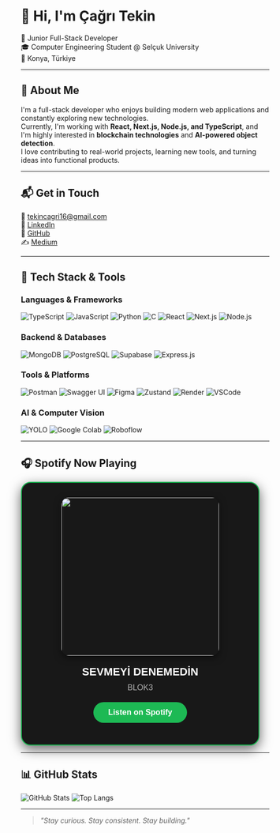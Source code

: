 # 👋 Hi, I'm Çağrı Tekin

🎯 Junior Full-Stack Developer  
🎓 Computer Engineering Student @ Selçuk University  
📍 Konya, Türkiye

---

## 🚀 About Me

I'm a full-stack developer who enjoys building modern web applications and constantly exploring new technologies.  
Currently, I'm working with **React, Next.js, Node.js, and TypeScript**, and I'm highly interested in **blockchain technologies** and **AI-powered object detection**.  
I love contributing to real-world projects, learning new tools, and turning ideas into functional products.

---

## 📬 Get in Touch

📧 [tekincagri16@gmail.com](mailto:tekincagri16@gmail.com)  
🔗 [LinkedIn](https://www.linkedin.com/in/%C3%A7a%C4%9Fr%C4%B1-tekin-b607762b1)  
🔗 [GitHub](https://github.com/cagr1tekin)  
✍ [Medium](https://medium.com/@tekincagri16)

---

## 🚀 Tech Stack & Tools

### Languages & Frameworks

![TypeScript](https://img.shields.io/badge/TypeScript-007ACC?style=for-the-badge&logo=typescript&logoColor=white)
![JavaScript](https://img.shields.io/badge/JavaScript-F7DF1E?style=for-the-badge&logo=javascript&logoColor=black)
![Python](https://img.shields.io/badge/Python-3776AB?style=for-the-badge&logo=python&logoColor=white)
![C](https://img.shields.io/badge/C-00599C?style=for-the-badge&logo=c&logoColor=white)
![React](https://img.shields.io/badge/React-61DAFB?style=for-the-badge&logo=react&logoColor=black)
![Next.js](https://img.shields.io/badge/Next.js-000000?style=for-the-badge&logo=nextdotjs&logoColor=white)
![Node.js](https://img.shields.io/badge/Node.js-339933?style=for-the-badge&logo=nodedotjs&logoColor=white)

### Backend & Databases

![MongoDB](https://img.shields.io/badge/MongoDB-47A248?style=for-the-badge&logo=mongodb&logoColor=white)
![PostgreSQL](https://img.shields.io/badge/PostgreSQL-336791?style=for-the-badge&logo=postgresql&logoColor=white)
![Supabase](https://img.shields.io/badge/Supabase-3ECF8E?style=for-the-badge&logo=supabase&logoColor=white)
![Express.js](https://img.shields.io/badge/Express.js-000000?style=for-the-badge&logo=express&logoColor=white)

### Tools & Platforms

![Postman](https://img.shields.io/badge/Postman-FF6C37?style=for-the-badge&logo=postman&logoColor=white)
![Swagger UI](https://img.shields.io/badge/Swagger_UI-85EA2D?style=for-the-badge&logo=swagger&logoColor=white)
![Figma](https://img.shields.io/badge/Figma-F24E1E?style=for-the-badge&logo=figma&logoColor=white)
![Zustand](https://img.shields.io/badge/Zustand-000000?style=for-the-badge&logo=zustand&logoColor=white)
![Render](https://img.shields.io/badge/Render-46E3B7?style=for-the-badge&logo=render&logoColor=white)
![VSCode](https://img.shields.io/badge/VSCode-007ACC?style=for-the-badge&logo=visualstudiocode&logoColor=white)

### AI & Computer Vision

![YOLO](https://img.shields.io/badge/YOLO-FF4088?style=for-the-badge&logo=openai&logoColor=white)
![Google Colab](https://img.shields.io/badge/Google%20Colab-F9AB00?style=for-the-badge&logo=googlecolab&logoColor=white)
![Roboflow](https://img.shields.io/badge/Roboflow-3F8EFC?style=for-the-badge&logo=roboflow&logoColor=white)

---

## 🎧 Spotify Now Playing

<!-- SPOTIFY:START -->
<div align="center" style="
  background-color: #181818;
  border: 2px solid #1DB954;
  border-radius: 20px;
  padding: 30px;
  width: 420px;
  box-shadow: 0 8px 24px rgba(0, 0, 0, 0.6);
  color: white;
  font-family: Arial, sans-serif;
">

  <img src="https://i.scdn.co/image/ab67616d0000b2738f9028a4726d40fb8c8e0b44" width="320" style="border-radius: 15px; margin-bottom: 20px; box-shadow: 0 4px 15px rgba(0, 0, 0, 0.5);">

  <div style="font-size: 22px; font-weight: bold; margin-bottom: 10px;">SEVMEYİ DENEMEDİN</div>
  <div style="font-size: 16px; color: #B3B3B3; margin-bottom: 20px;">BLOK3</div>

  <a href="https://open.spotify.com/track/3ff93VTp2DBbNnDEsAW8Cm" target="_blank" style="
      display: inline-block;
      padding: 12px 30px;
      background-color: #1DB954;
      border-radius: 30px;
      color: white;
      font-weight: bold;
      font-size: 16px;
      text-decoration: none;
      transition: background-color 0.3s ease;
  ">Listen on Spotify</a>

</div>
<!-- SPOTIFY:END -->

---

## 📊 GitHub Stats

![GitHub Stats](https://github-readme-stats.vercel.app/api?username=cagr1tekin&show_icons=true&theme=tokyonight)
![Top Langs](https://github-readme-stats.vercel.app/api/top-langs/?username=cagr1tekin&layout=compact&theme=tokyonight)

---

> *"Stay curious. Stay consistent. Stay building."*
